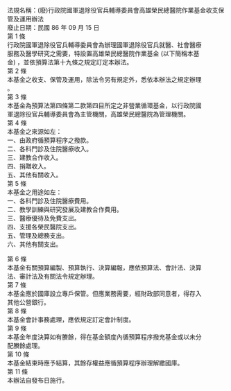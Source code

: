 法規名稱：(廢)行政院國軍退除役官兵輔導委員會高雄榮民總醫院作業基金收支保管及運用辦法  
廢止日期：民國 86 年 09 月 15 日  
第 1 條  
行政院國軍退除役官兵輔導委員會為辦理國軍退除役官兵就醫、社會醫療  
服務及醫學研究之需要，特設置高雄榮民總醫院作業基金 (以下簡稱本基  
金) ，並依預算法第十九條之規定訂定本辦法。  
第 2 條  
本基金之收支、保管及運用，除法令另有規定外，悉依本辦法之規定辦理  
。  
第 3 條  
本基金為預算法第四條第二款第四目所定之非營業循環基金，以行政院國  
軍退除役官兵輔導委員會為主管機關，高雄榮民總醫院為管理機關。  
第 4 條  
本基金之來源如左：  
一、由政府循預算程序之撥款。  
二、各科門診及住院醫療收入。  
三、建教合作收入。  
四、捐贈收入。  
五、其他有關收入。  
第 5 條  
本基金之用途如左：  
一、各科門診及住院醫療費用。  
二、教學訓練與研究發展及建教合作費用。  
三、醫療優待及免費支出。  
四、支援各榮民醫院支出。  
五、管理及總務支出。  
六、其他有關支出。  


第 6 條  
本基金有關預算編製、預算執行、決算編報，應依預算法、會計法、決算  
法、審計法及有關法令規定辦理。  
第 7 條  
本基金應於國庫設立專戶保管。但應業務需要，經財政部同意者，得存入  
其他公營銀行。  
第 8 條  
本基金會計事務處理，應依規定訂定會計制度。  
第 9 條  
本基金年度決算如有賸餘，得在基金額度內循預算程序撥充基金或以未分  
配賸餘處理。  
第 10 條  
本基金結束時應予結算，其餘存權益應循預算程序辦理解繳國庫。  
第 11 條  
本辦法自發布日施行。  


